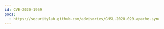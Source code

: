 ```yaml
---
id: CVE-2020-1959
pocs:
  - https://securitylab.github.com/advisories/GHSL-2020-029-apache-syncope
---
```

